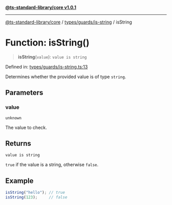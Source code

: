 [**@ts-standard-library/core v1.0.1**](../../../../README.md)

***

[@ts-standard-library/core](../../../../modules.md) / [types/guards/is-string](../README.md) / isString

# Function: isString()

> **isString**(`value`): `value is string`

Defined in: [types/guards/is-string.ts:13](https://github.com/gabaudette/ts-stdlib/blob/7333da76bc775fbabd0907ad8519b912cfc2fe26/packages/core/src/types/guards/is-string.ts#L13)

Determines whether the provided value is of type `string`.

## Parameters

### value

`unknown`

The value to check.

## Returns

`value is string`

`true` if the value is a string, otherwise `false`.

## Example

```typescript
isString("hello"); // true
isString(123);     // false
```
